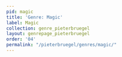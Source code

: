 ```yaml
---
pid: magic
title: 'Genre: Magic'
label: Magic
collection: genre_pieterbruegel
layout: genrepage_pieterbruegel
order: '04'
permalink: "/pieterbruegel/genres/magic/"
---
```

